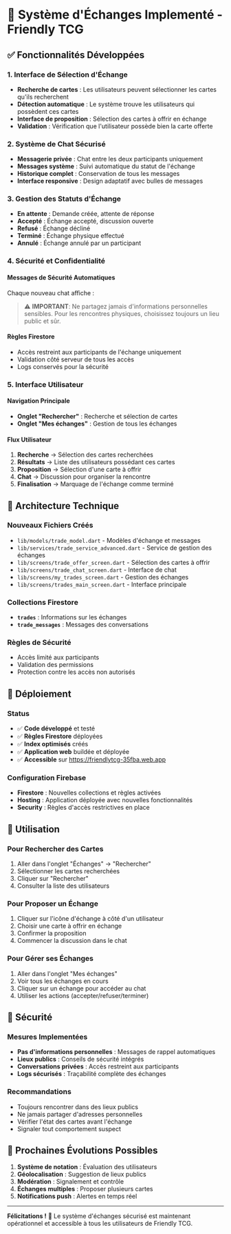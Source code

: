 # 🎴 Système d'Échanges Implementé - Friendly TCG

## ✅ Fonctionnalités Développées

### 1. Interface de Sélection d'Échange
- **Recherche de cartes** : Les utilisateurs peuvent sélectionner les cartes qu'ils recherchent
- **Détection automatique** : Le système trouve les utilisateurs qui possèdent ces cartes
- **Interface de proposition** : Sélection des cartes à offrir en échange
- **Validation** : Vérification que l'utilisateur possède bien la carte offerte

### 2. Système de Chat Sécurisé
- **Messagerie privée** : Chat entre les deux participants uniquement
- **Messages système** : Suivi automatique du statut de l'échange
- **Historique complet** : Conservation de tous les messages
- **Interface responsive** : Design adaptatif avec bulles de messages

### 3. Gestion des Statuts d'Échange
- **En attente** : Demande créée, attente de réponse
- **Accepté** : Échange accepté, discussion ouverte
- **Refusé** : Échange décliné
- **Terminé** : Échange physique effectué
- **Annulé** : Échange annulé par un participant

### 4. Sécurité et Confidentialité

#### Messages de Sécurité Automatiques
Chaque nouveau chat affiche :
> ⚠️ **IMPORTANT**: Ne partagez jamais d'informations personnelles sensibles. Pour les rencontres physiques, choisissez toujours un lieu public et sûr.

#### Règles Firestore
- Accès restreint aux participants de l'échange uniquement
- Validation côté serveur de tous les accès
- Logs conservés pour la sécurité

### 5. Interface Utilisateur

#### Navigation Principale
- **Onglet "Rechercher"** : Recherche et sélection de cartes
- **Onglet "Mes échanges"** : Gestion de tous les échanges

#### Flux Utilisateur
1. **Recherche** → Sélection des cartes recherchées
2. **Résultats** → Liste des utilisateurs possédant ces cartes
3. **Proposition** → Sélection d'une carte à offrir
4. **Chat** → Discussion pour organiser la rencontre
5. **Finalisation** → Marquage de l'échange comme terminé

## 🔧 Architecture Technique

### Nouveaux Fichiers Créés
- `lib/models/trade_model.dart` - Modèles d'échange et messages
- `lib/services/trade_service_advanced.dart` - Service de gestion des échanges
- `lib/screens/trade_offer_screen.dart` - Sélection des cartes à offrir
- `lib/screens/trade_chat_screen.dart` - Interface de chat
- `lib/screens/my_trades_screen.dart` - Gestion des échanges
- `lib/screens/trades_main_screen.dart` - Interface principale

### Collections Firestore
- **`trades`** : Informations sur les échanges
- **`trade_messages`** : Messages des conversations

### Règles de Sécurité
- Accès limité aux participants
- Validation des permissions
- Protection contre les accès non autorisés

## 🚀 Déploiement

### Status
- ✅ **Code développé** et testé
- ✅ **Règles Firestore** déployées
- ✅ **Index optimisés** créés
- ✅ **Application web** buildée et déployée
- ✅ **Accessible** sur https://friendlytcg-35fba.web.app

### Configuration Firebase
- **Firestore** : Nouvelles collections et règles activées
- **Hosting** : Application déployée avec nouvelles fonctionnalités
- **Security** : Règles d'accès restrictives en place

## 📱 Utilisation

### Pour Rechercher des Cartes
1. Aller dans l'onglet "Échanges" → "Rechercher"
2. Sélectionner les cartes recherchées
3. Cliquer sur "Rechercher"
4. Consulter la liste des utilisateurs

### Pour Proposer un Échange
1. Cliquer sur l'icône d'échange à côté d'un utilisateur
2. Choisir une carte à offrir en échange
3. Confirmer la proposition
4. Commencer la discussion dans le chat

### Pour Gérer ses Échanges
1. Aller dans l'onglet "Mes échanges"
2. Voir tous les échanges en cours
3. Cliquer sur un échange pour accéder au chat
4. Utiliser les actions (accepter/refuser/terminer)

## 🔐 Sécurité

### Mesures Implementées
- **Pas d'informations personnelles** : Messages de rappel automatiques
- **Lieux publics** : Conseils de sécurité intégrés
- **Conversations privées** : Accès restreint aux participants
- **Logs sécurisés** : Traçabilité complète des échanges

### Recommandations
- Toujours rencontrer dans des lieux publics
- Ne jamais partager d'adresses personnelles
- Vérifier l'état des cartes avant l'échange
- Signaler tout comportement suspect

## 🎯 Prochaines Évolutions Possibles

1. **Système de notation** : Évaluation des utilisateurs
2. **Géolocalisation** : Suggestion de lieux publics
3. **Modération** : Signalement et contrôle
4. **Échanges multiples** : Proposer plusieurs cartes
5. **Notifications push** : Alertes en temps réel

---

**Félicitations !** 🎉 Le système d'échanges sécurisé est maintenant opérationnel et accessible à tous les utilisateurs de Friendly TCG.
